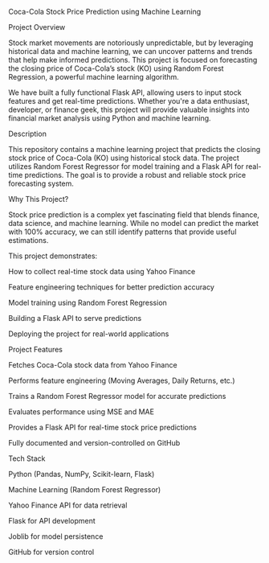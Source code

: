 Coca-Cola Stock Price Prediction using Machine Learning

Project Overview

Stock market movements are notoriously unpredictable, but by leveraging historical data and machine learning, we can uncover patterns and trends that help make informed predictions. This project is focused on forecasting the closing price of Coca-Cola’s stock (KO) using Random Forest Regression, a powerful machine learning algorithm.

We have built a fully functional Flask API, allowing users to input stock features and get real-time predictions. Whether you're a data enthusiast, developer, or finance geek, this project will provide valuable insights into financial market analysis using Python and machine learning.

Description

This repository contains a machine learning project that predicts the closing stock price of Coca-Cola (KO) using historical stock data. The project utilizes Random Forest Regressor for model training and a Flask API for real-time predictions. The goal is to provide a robust and reliable stock price forecasting system.

Why This Project?

Stock price prediction is a complex yet fascinating field that blends finance, data science, and machine learning. While no model can predict the market with 100% accuracy, we can still identify patterns that provide useful estimations.

This project demonstrates:

How to collect real-time stock data using Yahoo Finance

Feature engineering techniques for better prediction accuracy

Model training using Random Forest Regression

Building a Flask API to serve predictions

Deploying the project for real-world applications


Project Features

Fetches Coca-Cola stock data from Yahoo Finance

Performs feature engineering (Moving Averages, Daily Returns, etc.)

Trains a Random Forest Regressor model for accurate predictions

Evaluates performance using MSE and MAE

Provides a Flask API for real-time stock price predictions

Fully documented and version-controlled on GitHub


Tech Stack

Python (Pandas, NumPy, Scikit-learn, Flask)

Machine Learning (Random Forest Regressor)

Yahoo Finance API for data retrieval

Flask for API development

Joblib for model persistence

GitHub for version control
